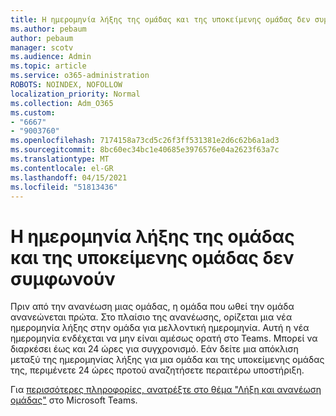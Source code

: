 ```yaml
---
title: Η ημερομηνία λήξης της ομάδας και της υποκείμενης ομάδας δεν συμφωνούν
ms.author: pebaum
author: pebaum
manager: scotv
ms.audience: Admin
ms.topic: article
ms.service: o365-administration
ROBOTS: NOINDEX, NOFOLLOW
localization_priority: Normal
ms.collection: Adm_O365
ms.custom:
- "6667"
- "9003760"
ms.openlocfilehash: 7174158a73cd5c26f3ff531381e2d6c62b6a1ad3
ms.sourcegitcommit: 8bc60ec34bc1e40685e3976576e04a2623f63a7c
ms.translationtype: MT
ms.contentlocale: el-GR
ms.lasthandoff: 04/15/2021
ms.locfileid: "51813436"
---
```

# <a name="expiration-date-of-team-and-underlying-group-dont-match"></a>Η ημερομηνία λήξης της ομάδας και της υποκείμενης ομάδας δεν συμφωνούν

Πριν από την ανανέωση μιας ομάδας, η ομάδα που ωθεί την ομάδα ανανεώνεται πρώτα. Στο πλαίσιο της ανανέωσης, ορίζεται μια νέα ημερομηνία λήξης στην ομάδα για μελλοντική ημερομηνία. Αυτή η νέα ημερομηνία ενδέχεται να μην είναι αμέσως ορατή στο Teams. Μπορεί να διαρκέσει έως και 24 ώρες για συγχρονισμό. Εάν δείτε μια απόκλιση μεταξύ της ημερομηνίας λήξης για μια ομάδα και της υποκείμενης ομάδας της, περιμένετε 24 ώρες προτού αναζητήσετε περαιτέρω υποστήριξη.  

Για [περισσότερες πληροφορίες, ανατρέξτε στο θέμα "Λήξη και ανανέωση ομάδας"](https://docs.microsoft.com/microsoftteams/team-expiration-renewal)  στο Microsoft Teams.
